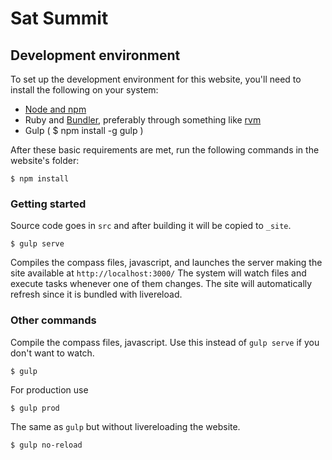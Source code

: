# Sat Summit

## Development environment
To set up the development environment for this website, you'll need to install the following on your system:

- [Node and npm](http://nodejs.org/)
- Ruby and [Bundler](http://bundler.io/), preferably through something like [rvm](https://rvm.io/)
- Gulp ( $ npm install -g gulp )

After these basic requirements are met, run the following commands in the website's folder:
```
$ npm install
```

### Getting started

Source code goes in `src` and after building it will be copied to `_site`.

```
$ gulp serve
```
Compiles the compass files, javascript, and launches the server making the site available at `http://localhost:3000/`
The system will watch files and execute tasks whenever one of them changes.
The site will automatically refresh since it is bundled with livereload.

### Other commands
Compile the compass files, javascript. Use this instead of ```gulp serve``` if you don't want to watch.
```
$ gulp
```

For production use
```
$ gulp prod
```

The same as `gulp` but without livereloading the website.
```
$ gulp no-reload
```
